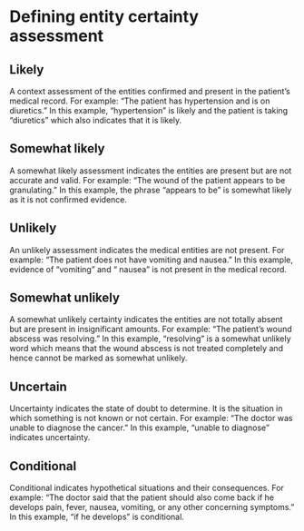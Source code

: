 # Defining entity certainty assessment

## Likely

A context assessment of the entities confirmed and present in the patient’s medical record.
For example: “The patient has hypertension and is on diuretics.” In this example, “hypertension” is likely and the patient is taking “diuretics” which also indicates that it is likely.

## Somewhat likely

A somewhat likely assessment indicates the entities are present but are not accurate and valid.
For example: “The wound of the patient appears to be granulating.” In this example, the phrase “appears to be” is somewhat likely as it is not confirmed evidence.

## Unlikely

An unlikely assessment indicates the medical entities are not present.
For example: “The patient does not have vomiting and nausea.” In this example, evidence of “vomiting” and “ nausea” is not present in the medical record.

## Somewhat unlikely

A somewhat unlikely certainty indicates the entities are not totally absent but are present in insignificant amounts.
For example: “The patient’s wound abscess was resolving.” In this example, “resolving” is a somewhat unlikely word which means that the wound abscess is not treated completely and hence cannot be marked as somewhat unlikely.

## Uncertain

Uncertainty indicates the state of doubt to determine. It is the situation in which something is not known or not certain.
For example: “The doctor was unable to diagnose the cancer.” In this example, “unable to diagnose” indicates uncertainty.

## Conditional

Conditional indicates hypothetical situations and their consequences.
For example: “The doctor said that the patient should also come back if he develops pain, fever, nausea, vomiting, or any other concerning symptoms.” In this example, “if he develops” is conditional.

